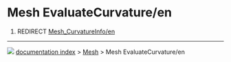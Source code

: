 # Mesh EvaluateCurvature/en
1.  REDIRECT [Mesh\_CurvatureInfo/en](Mesh_CurvatureInfo/en.md)



---
![](images/Right_arrow.png) [documentation index](../README.md) > [Mesh](Mesh_Workbench.md) > Mesh EvaluateCurvature/en
